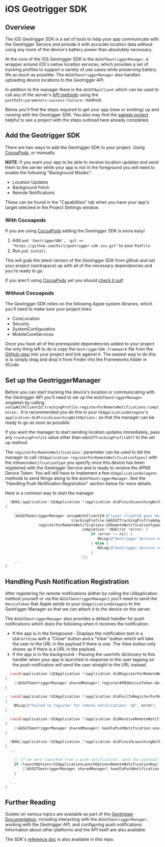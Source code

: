 # iOS Geotrigger SDK

## Overview

The iOS Geotrigger SDK is a set of tools to help your app communicate with the
Geotrigger Service and provide it with accurate location data without using any
more of the device's battery power than absolutely necessary.

At the core of the iOS Geotrigger SDK is the `AGSGTGeotriggerManager`, a wrapper around iOS's native location services, which provides a set of tracking
profiles to support a variety of use cases while preserving battery life as much
as possible. The `AGSGTGeotriggerManager` also handles uploading device
locations to the Geotrigger API.

In addition to the manager there is the `AGSGTApiClient` which can be used to call any of the server's [API methods][geotrigger-api-ref] using the `postPath:parameters:success:failure:` method.

Below you'll find the steps required to get your app (new or existing) up and running with the Geotrigger SDK. You also may find the [sample project](sample) helpful to see a project with the steps outlined here already completed.

## Add the Geotrigger SDK

There are two ways to add the Geotrigger SDK to your project. Using [CocoaPods], or manually.

**NOTE**: If you want your app to be able to receive location updates and send them to the server while your app is not
in the foreground you will need to enable the following "Background Modes":

* Location Updates
* Background Fetch
* Remote Notifications

These can be found in the "Capabilities" tab when you have your app's target selected in the Project Settings window.

### With Cocoapods

If you are using [CocoaPods] adding the Geotrigger SDK is extra easy!

1. Add `pod 'GeotriggerSDK', :git => "https://github.com/Esri/geotrigger-sdk-ios.git"` to your `Podfile`.
2. Run `pod install`.

This will grab the latest version of the Geotrigger SDK from github and set your project (workspace) up with all of the necessary dependencies and you're ready to go.

If you aren't using [CocoaPods] yet you should [check it out](http://docs.cocoapods.org/guides/installing_cocoapods.html)!

### Without Cocoapods

The Geotrigger SDK relies on the following Apple system libraries, which you'll need to make sure your project links:

* CoreLocation
* Security
* SystemConfiguration
* MobileCoreServices

Once you have all of the prerequisite dependencies added to your project the only thing left to do is copy the `GeotriggerSDK.framework` file from the [GitHub repo](https://github.com/Esri/geotrigger-sdk-ios) into your project and link against it. The easiest way to do this is to simply drag and drop it from Finder into the Frameworks folder in XCode.

## Set up the GeotriggerManager

Before you can start tracking the device's location or communicating with the Geotrigger API you'll need to set up the `AGSGTGeotriggerManager` singleton by calling `setupWithClientId:trackingProfile:registerForRemoteNotifications:completion:`.
It is recommended you do this in your `UIApplicationDelegate`'s `application:didFinishLaunchingWithOptions:` so that the manager can be ready to go as soon as possible.

If you want the manager to start sending location updates immediately, pass any `trackingProfile` value other than `kAGSGTTrackingProfileOff` to the set up method.

The `registerForRemoteNotifications:` parameter can be used to tell the manager to call `[UIApplication registerForRemoteNotificationTypes]` with the `UIRemoteNotificationType` you specify once this device has been registered with the Geotrigger Service and is ready to receive the APNS Device Token. You will still have to implement a few `UIApplicationDelegate` methods to send things along to the `AGSGTGeotriggerManager`. See the "Handling Push Notification Registration" section below for more details.

Here is a common way to start the manager.

```objectivec
- (BOOL)application:(UIApplication *)application didFinishLaunchingWithOptions:(NSDictionary *)launchOptions
{
    ...
    [AGSGTGeotriggerManager setupWithClientId:@"[your clientId goes here]"
                              trackingProfile:kAGSGTTrackingProfileAdaptive
               registerForRemoteNotifications:UIRemoteNotificationTypeAlert
                                   completion:^(NSError *error) {
                                       if (error != nil) {
                                          NSLog(@"Geotrigger Service setup encountered error: %@", error);
                                       } else {
                                          NSLog(@"Geotrigger Service ready to go!");
                                       }
                                   }];
    ...
}
```

## Handling Push Notification Registration

After registering for remote notifications (either by calling the UIApplication method yourself or via the `AGSGTGeotriggerManager`)
you'll need to send the `deviceToken` that Apple sends to your `UIApplicationDelegate` to the Geotrigger Manager so that
we can attach it to the device on the server.

The `AGSGTGeotriggerManager` also provides a default handler for push notifications which does the following when it receives the notification:

* If the app is in the foreground - Displays the notification text in a `UIAlertView` with a "Close" button and a "View" button which will take the user
to the URL in the payload if there is one. The View button only shows up if there is a URL in the payload.
* If the app is in the background - Passing the userInfo dictionary to this handler when your app is launched in response to the user
tapping on the push notification will send the user straight to the URL instead.

```objectivec
- (void)application:(UIApplication *)application didRegisterForRemoteNotificationsWithDeviceToken:(NSData *)deviceToken
{
    [[AGSGTGeotriggerManager sharedManager] registerAPNSDeviceToken:deviceToken forProduction:NO completion:nil];
}

- (void)application:(UIApplication *)application didFailToRegisterForRemoteNotificationsWithError:(NSError *)error
{
    NSLog(@"Failed to register for remote notifications: %@", error);
}

- (void)application:(UIApplication *)application didReceiveRemoteNotification:(NSDictionary *)userInfo
{
    [[AGSGTGeotriggerManager sharedManager] handlePushNotification:userInfo];
}

- (BOOL)application:(UIApplication *)application didFinishLaunchingWithOptions:(NSDictionary *)launchOptions
{
  ...

    // If we were launched from a push notification, send the payload to the Geotrigger Manager
    if (launchOptions[UIApplicationLaunchOptionsRemoteNotificationKey] != nil) {
        [[AGSGTGeotriggerManager sharedManager] handlePushNotification:launchOptions[UIApplicationLaunchOptionsRemoteNotificationKey]];
    }

  ...
}
```

## Further Reading

Guides on various topics are available as part of the [Geotrigger Documentation][geotrigger-docs], including interacting with the `AGSGTGeotriggerManager`, working with the Geotrigger API, and configuring push notifications. Information about other platforms and the API itself are also available.

The SDK's [reference doc](Docs) is also available in this repo.

[esri-site]: http://www.esri.com
[arcgis-dev-site]: https://developers.arcgis.com
[geotrigger-docs]: https://developers.arcgis.com/geotriggers
[geotrigger-api-ref]: https://developers.arcgis.com/geotriggers/api-reference
[CocoaPods]: http://cocoapods.org/

